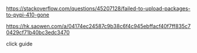 https://stackoverflow.com/questions/45207128/failed-to-upload-packages-to-pypi-410-gone

https://hk.saowen.com/a/04174ec24587c9b38c6f4c945ebffacf40f7ff835c70429cf71b40bc3edc3470

click guide
